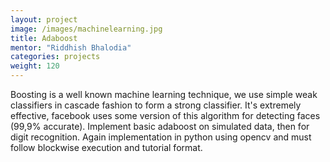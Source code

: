 ```yaml
---
layout: project
image: /images/machinelearning.jpg
title: Adaboost
mentor: "Riddhish Bhalodia"
categories: projects
weight: 120
---
```


Boosting is a well known machine learning technique, we use simple weak classifiers in cascade fashion to form a strong classifier. It's extremely effective, facebook uses some version of this algorithm for detecting faces (99,9% accurate). Implement basic adaboost on simulated data, then for digit recognition. Again implementation in python using opencv and must follow blockwise execution and tutorial format.